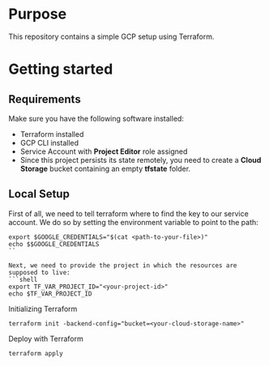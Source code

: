 # Purpose

This repository contains a simple GCP setup using Terraform.

# Getting started

## Requirements

Make sure you have the following software installed:
* Terraform installed
* GCP CLI installed 
* Service Account with **Project Editor** role assigned
* Since this project persists its state remotely, you need to create a **Cloud Storage** bucket containing an empty **tfstate** folder.

## Local Setup

First of all, we need to tell terraform where to find the key to our service account.
We do so by setting the environment variable to point to the path:

```shell
export $GOOGLE_CREDENTIALS="$(cat <path-to-your-file>)"
echo $$GOOGLE_CREDENTIALS
``

Next, we need to provide the project in which the resources are supposed to live:
```shell
export TF_VAR_PROJECT_ID="<your-project-id>"
echo $TF_VAR_PROJECT_ID
```

Initializing Terraform
```shell
terraform init -backend-config="bucket=<your-cloud-storage-name>"
```

Deploy with Terraform
```shell
terraform apply
```